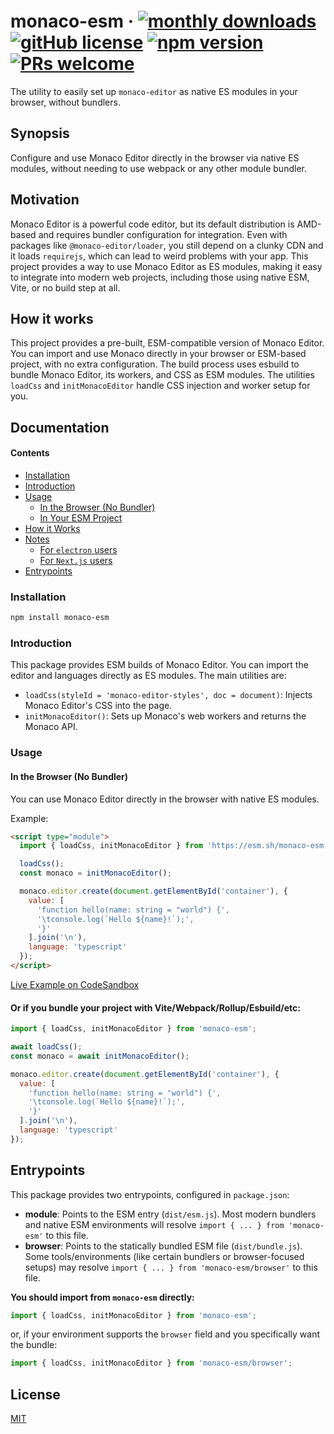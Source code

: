 # monaco-esm &middot; [![monthly downloads](https://img.shields.io/npm/dm/monaco-esm)](https://www.npmjs.com/package/monaco-esm) [![gitHub license](https://img.shields.io/badge/license-MIT-blue.svg)](./LICENSE) [![npm version](https://img.shields.io/npm/v/monaco-esm.svg?style=flat)](https://www.npmjs.com/package/monaco-esm) [![PRs welcome](https://img.shields.io/badge/PRs-welcome-brightgreen.svg)](https://github.com/your-username/monaco-esm/pulls)

The utility to easily set up `monaco-editor` as native ES modules in your browser, without bundlers.

## Synopsis

Configure and use Monaco Editor directly in the browser via native ES modules, without needing to use webpack or any other module bundler.

## Motivation

Monaco Editor is a powerful code editor, but its default distribution is AMD-based and requires bundler configuration for integration. Even with packages like `@monaco-editor/loader`, you still depend on a clunky CDN and it loads `requirejs`, which can lead to weird problems with your app. This project provides a way to use Monaco Editor as ES modules, making it easy to integrate into modern web projects, including those using native ESM, Vite, or no build step at all.

## How it works

This project provides a pre-built, ESM-compatible version of Monaco Editor. You can import and use Monaco directly in your browser or ESM-based project, with no extra configuration. The build process uses esbuild to bundle Monaco Editor, its workers, and CSS as ESM modules. The utilities `loadCss` and `initMonacoEditor` handle CSS injection and worker setup for you.

## Documentation

#### Contents

- [Installation](#installation)
- [Introduction](#introduction)
- [Usage](#usage)
  - [In the Browser (No Bundler)](#in-the-browser-no-bundler)
  - [In Your ESM Project](#in-your-esm-project)
- [How it Works](#how-it-works)
- [Notes](#notes)
  - [For `electron` users](#for-electron-users)
  - [For `Next.js` users](#for-nextjs-users)
- [Entrypoints](#entrypoints)

### Installation

```bash
npm install monaco-esm
```

### Introduction

This package provides ESM builds of Monaco Editor. You can import the editor and languages directly as ES modules. The main utilities are:

- `loadCss(styleId = 'monaco-editor-styles', doc = document)`: Injects Monaco Editor's CSS into the page.
- `initMonacoEditor()`: Sets up Monaco's web workers and returns the Monaco API.

### Usage

#### In the Browser (No Bundler)

You can use Monaco Editor directly in the browser with native ES modules.

Example:

```html
<script type="module">
  import { loadCss, initMonacoEditor } from 'https://esm.sh/monaco-esm';

  loadCss();
  const monaco = initMonacoEditor();

  monaco.editor.create(document.getElementById('container'), {
    value: [
      'function hello(name: string = "world") {',
      '\tconsole.log(`Hello ${name}!`);',
      '}'
    ].join('\n'),
    language: 'typescript'
  });
</script>
```

[Live Example on CodeSandbox](https://codesandbox.io/p/sandbox/clever-sunset-7xcp4q)

#### Or if you bundle your project with Vite/Webpack/Rollup/Esbuild/etc:

```js
import { loadCss, initMonacoEditor } from 'monaco-esm';

await loadCss();
const monaco = await initMonacoEditor();

monaco.editor.create(document.getElementById('container'), {
  value: [
    'function hello(name: string = "world") {',
    '\tconsole.log(`Hello ${name}!`);',
    '}'
  ].join('\n'),
  language: 'typescript'
});
```

## Entrypoints

This package provides two entrypoints, configured in `package.json`:

- **module**: Points to the ESM entry (`dist/esm.js`). Most modern bundlers and native ESM environments will resolve `import { ... } from 'monaco-esm'` to this file.
- **browser**: Points to the statically bundled ESM file (`dist/bundle.js`). Some tools/environments (like certain bundlers or browser-focused setups) may resolve `import { ... } from 'monaco-esm/browser'` to this file.

**You should import from `monaco-esm` directly:**

```js
import { loadCss, initMonacoEditor } from 'monaco-esm';
```

or, if your environment supports the `browser` field and you specifically want the bundle:

```js
import { loadCss, initMonacoEditor } from 'monaco-esm/browser';
```

## License

[MIT](./LICENSE)

